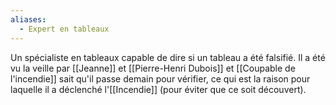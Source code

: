 ```yaml
---
aliases:
  - Expert en tableaux
---
```

Un spécialiste en tableaux capable de dire si un tableau a été falsifié. Il a été vu la veille par [[Jeanne]] et [[Pierre-Henri Dubois]] et [[Coupable de l'incendie]] sait qu'il passe demain pour vérifier, ce qui est la raison pour laquelle il a déclenché l'[[Incendie]] (pour éviter que ce soit découvert).
